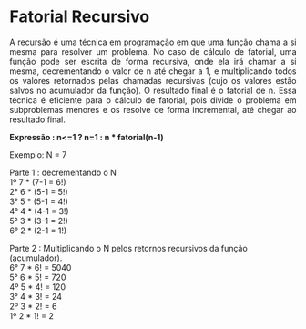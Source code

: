 #  Fatorial Recursivo

<p align="justify">
 A recursão é uma técnica em programação em que uma função chama a si mesma para resolver um problema. No caso de cálculo de fatorial, uma função pode ser escrita de forma recursiva, onde ela irá chamar a si mesma, decrementando o valor de n até chegar a 1, e multiplicando todos os valores retornados pelas chamadas recursivas (cujo os valores estão salvos no acumulador da função). O resultado final é o fatorial de n. Essa técnica é eficiente para o cálculo de fatorial, pois divide o problema em subproblemas menores e os resolve de forma incremental, até chegar ao resultado final.


**Expressão : n<=1 ? n=1 : n * fatorial(n-1)**

Exemplo:
N = 7

Parte 1 : decrementando o N
<br>1º 7 * (7-1 = 6!) 
<br>2° 6 * (5-1 = 5!)
<br>3° 5 * (5-1 = 4!)
<br>4° 4 * (4-1 = 3!)
<br>5° 3 * (3-1 = 2!)
<br>6° 2 * (2-1 = 1!)

Parte 2 : Multiplicando o N pelos retornos recursivos da função (acumulador).
<br>6° 7 * 6! = 5040
<br>5° 6 * 5! = 720 
<br>4º 5 * 4! = 120
<br>3° 4 * 3! = 24
<br>2º 3 * 2! = 6
<br>1º 2 * 1! = 2






</p>
